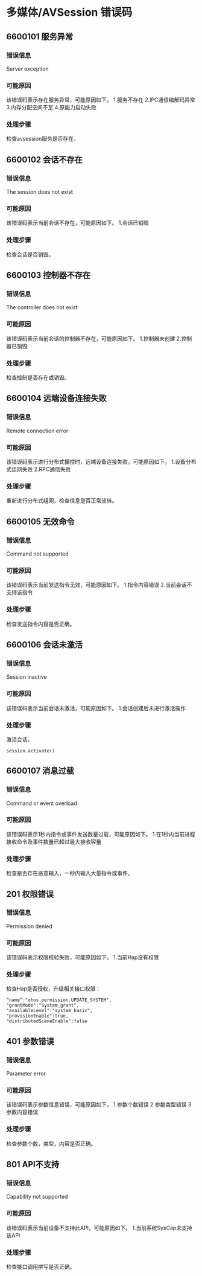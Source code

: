 ﻿# 多媒体/AVSession 错误码

## 6600101 服务异常

### 错误信息
Server exception
### 可能原因
该错误码表示存在服务异常，可能原因如下。
1.服务不存在
2.IPC通信编解码异常
3.内存分配空间不足
4.原能力启动失败
### 处理步骤
检查avsession服务是否存在。

## 6600102 会话不存在
### 错误信息
The session does not exist
### 可能原因
该错误码表示当前会话不存在，可能原因如下。
1.会话已销毁
### 处理步骤
检查会话是否销毁。

## 6600103 控制器不存在
### 错误信息
The controller does not exist
### 可能原因
该错误码表示当前会话的控制器不存在，可能原因如下。
1.控制器未创建
2.控制器已销毁
### 处理步骤
检查控制是否存在或销毁。

## 6600104 远端设备连接失败
### 错误信息
Remote connection error
### 可能原因
该错误码表示进行分布式播控时，远端设备连接失败，可能原因如下。
1.设备分布式组网失败
2.RPC通信失败
### 处理步骤
重新进行分布式组网，检查信息是否正常流转。

## 6600105 无效命令
### 错误信息
Command not supported
### 可能原因
该错误码表示当前发送指令无效，可能原因如下。
1.指令内容错误
2.当前会话不支持该指令
### 处理步骤
检查发送指令内容是否正确。

## 6600106 会话未激活
### 错误信息
Session inactive
### 可能原因
该错误码表示当前会话未激活，可能原因如下。
1.会话创建后未进行激活操作
### 处理步骤
激活会话。
```
session.activate()
```

## 6600107 消息过载
### 错误信息
Command or event overload
### 可能原因
该错误码表示1秒内指令或事件发送数量过载，可能原因如下。
1.在1秒内当前进程接收命令及事件数量已超过最大接收容量
### 处理步骤
检查是否存在恶意输入，一秒内输入大量指令或事件。

## 201 权限错误
### 错误信息
Permission denied
### 可能原因
该错误码表示权限校验失败，可能原因如下。
1.当前Hap没有权限
### 处理步骤
检查Hap是否授权，升级相关接口权限：
```
“name”:"ohos.permission.UPDATE_SYSTEM",
"grantMode":"System_grant",
"availableLevel":"system_basic",
"provisionEnable":true,
"distributedSceneEnable":false
```
## 401 参数错误
### 错误信息
Parameter error
### 可能原因
该错误码表示参数信息错误，可能原因如下。
1.参数个数错误
2.参数类型错误
3.参数内容错误
### 处理步骤
检查参数个数，类型，内容是否正确。

## 801 API不支持
### 错误信息
 Capability not supported
### 可能原因
该错误码表示当前设备不支持此API，可能原因如下。
1.当前系统SysCap未支持该API
### 处理步骤
检查接口调用拼写是否正确。


